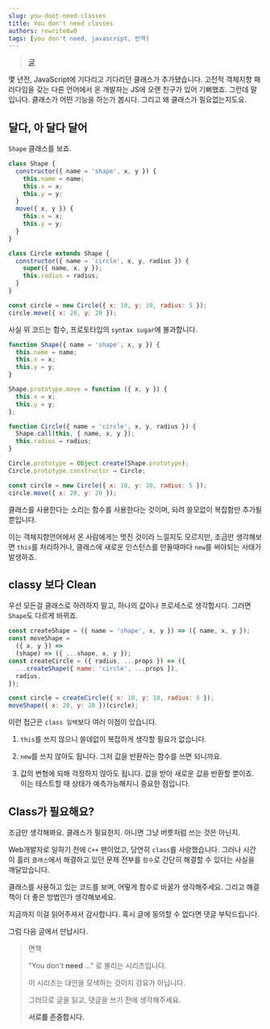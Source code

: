 ```yaml
---
slug: you-dont-need-classes
title: You don't need classes
authors: rewrite0w0
tags: [you don't need, javascript, 번역]
---
```


> [글](https://dev.to/vangware/you-don-t-need-classes-jk4)

몇 년전, JavaScript에 기다리고 기다리던 클래스가 추가됐습니다. 고전적 객체지향 패러다임을 갖는 다른 언어에서 온 개발자는 JS에 오랜 친구가 있어 기뻐했죠. 그런데 말입니다. 클래스가 어떤 기능을 하는가 봅시다. 그리고 왜 클래스가 필요없는지도요.

## 달다, 아 달다 달어

`Shape` 클래스를 보죠.

```js
class Shape {
  constructor({ name = 'shape', x, y }) {
    this.name = name;
    this.x = x;
    this.y = y;
  }
  move({ x, y }) {
    this.x = x;
    this.y = y;
  }
}

class Circle extends Shape {
  constructor({ name = 'circle', x, y, radius }) {
    super({ name, x, y });
    this.radius = radius;
  }
}

const circle = new Circle({ x: 10, y: 10, radius: 5 });
circle.move({ x: 20, y: 20 });
```

사실 위 코드는 함수, 프로토타입의 `syntax sugar`에 불과합니다.

```js
function Shape({ name = 'shape', x, y }) {
  this.name = name;
  this.x = x;
  this.y = y;
}

Shape.prototype.move = function ({ x, y }) {
  this.x = x;
  this.y = y;
};

function Circle({ name = 'circle', x, y, radius }) {
  Shape.call(this, { name, x, y });
  this.radius = radius;
}

Circle.prototype = Object.create(Shape.prototype);
Circle.prototype.constructor = Circle;

const circle = new Circle({ x: 10, y: 10, radius: 5 });
circle.move({ x: 20, y: 20 });
```

클래스를 사용한다는 소리는 함수를 사용한다는 것이며, 되려 쓸모없이 복잡함만 추가될 뿐입니다.

이는 객체지향언어에서 온 사람에게는 멋진 것이라 느낄지도 모르지만, 조금만 생각해보면 `this`를 처리하거나, 클래스에 새로운 인스턴스를 만들때마다 `new`를 써야되는 사태가 발생하죠.

## classy 보다 Clean

우선 모든걸 클래스로 하려하지 말고, 하나의 값이나 프로세스로 생각합시다. 그러면 `Shape`도 다르게 바뀌죠.

```js
const createShape = ({ name = 'shape', x, y }) => ({ name, x, y });
const moveShape =
  ({ x, y }) =>
  (shape) => ({ ...shape, x, y });
const createCircle = ({ radius, ...props }) => ({
  ...createShape({ name: 'circle', ...props }),
  radius,
});

const circle = createCircle({ x: 10, y: 10, radius: 5 });
moveShape({ x: 20, y: 20 })(circle);
```

이런 접근은 `class 일택`보다 여러 이점이 있습니다.

1. `this`를 쓰지 않으니 쓸데없이 복잡하게 생각할 필요가 없습니다.

2. `new`를 쓰지 않아도 됩니다. 그저 값을 반환하는 함수를 쓰면 되니까요.

3. 값의 변형에 되해 걱정하지 않아도 됩니다. 값을 받아 새로운 값을 반환할 뿐이죠. 이는 테스트할 때 상태가 예측가능해지니 중요한 점입니다.

## Class가 필요해요?

조금만 생각해봐요. 클래스가 필요한지.
아니면 그냥 버릇처럼 쓰는 것은 아닌지.

Web개발자로 일하기 전에 `C++` 팬이었고, 당연히 `class`를 사랑했습니다. 그러나 시간이 흘러 `클래스`에서 해결하고 있던 문제 전부를 `함수`로 간단히 해결할 수 있다는 사실을 깨달았습니다.

클래스를 사용하고 있는 코드를 보며, 어떻게 함수로 바꿀가 생각해주세요. 그리고 해결책이 더 좋은 방법인가 생각해보세요.

지금까지 이걸 읽어주셔서 감사합니다. 혹시 글에 동의할 수 없다면 댓글 부탁드립니다.

그럼 다음 글에서 만납시다.

> 면책
>
> "You don't **need** ..." 로 불리는 시리즈입니다.
>
> 이 시리즈는 대안을 모색하는 것이지 강요가 아닙니다.
>
> 그러므로 글을 읽고, 댓글을 쓰기 전에 생각해주세요.
>
> **서로를 존중합시다.**
